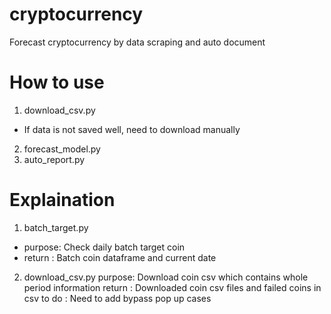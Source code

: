 # cryptocurrency
Forecast cryptocurrency by data scraping and auto document

# How to use
1. download_csv.py 
- If data is not saved well, need to download manually 
2. forecast_model.py
3. auto_report.py

# Explaination
1. batch_target.py
- purpose: Check daily batch target coin 
- return : Batch coin dataframe and current date

2. download_csv.py
purpose: Download coin csv which contains whole period information
return : Downloaded coin csv files and failed coins in csv
to do  : Need to add bypass pop up cases